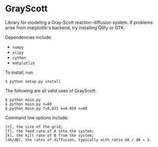# GrayScott
Library for modeling a Gray-Scott reaction-diffusion system. If problems arise from matplotlib's backend, try installing QtPy or GTK.

Dependencies include:

*    `numpy`
*    `scipy`
*    `cython`
*    `matplotlib`

To install, run:

    $ python setup.py install

The following are all valid uses of GrayScott:
    
    $ python main.py
    $ python main.py n=80
    $ python main.py f=0.031 k=0.059 n=80

Command line options include:

    [n], the size of the grid;
    [f], the feed rate of A into the system;
    [k], the kill rate of B from the system;
    [dA/dB], the rates of diffusion, typically with ratio dA / dB = 2.
